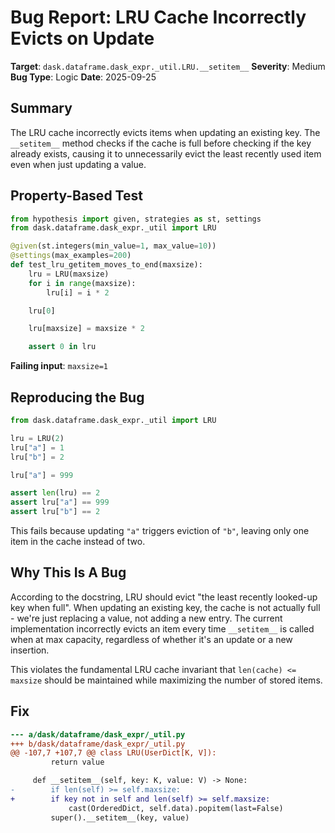 # Bug Report: LRU Cache Incorrectly Evicts on Update

**Target**: `dask.dataframe.dask_expr._util.LRU.__setitem__`
**Severity**: Medium
**Bug Type**: Logic
**Date**: 2025-09-25

## Summary

The LRU cache incorrectly evicts items when updating an existing key. The `__setitem__` method checks if the cache is full before checking if the key already exists, causing it to unnecessarily evict the least recently used item even when just updating a value.

## Property-Based Test

```python
from hypothesis import given, strategies as st, settings
from dask.dataframe.dask_expr._util import LRU

@given(st.integers(min_value=1, max_value=10))
@settings(max_examples=200)
def test_lru_getitem_moves_to_end(maxsize):
    lru = LRU(maxsize)
    for i in range(maxsize):
        lru[i] = i * 2

    lru[0]

    lru[maxsize] = maxsize * 2

    assert 0 in lru
```

**Failing input**: `maxsize=1`

## Reproducing the Bug

```python
from dask.dataframe.dask_expr._util import LRU

lru = LRU(2)
lru["a"] = 1
lru["b"] = 2

lru["a"] = 999

assert len(lru) == 2
assert lru["a"] == 999
assert lru["b"] == 2
```

This fails because updating `"a"` triggers eviction of `"b"`, leaving only one item in the cache instead of two.

## Why This Is A Bug

According to the docstring, LRU should evict "the least recently looked-up key when full". When updating an existing key, the cache is not actually full - we're just replacing a value, not adding a new entry. The current implementation incorrectly evicts an item every time `__setitem__` is called when at max capacity, regardless of whether it's an update or a new insertion.

This violates the fundamental LRU cache invariant that `len(cache) <= maxsize` should be maintained while maximizing the number of stored items.

## Fix

```diff
--- a/dask/dataframe/dask_expr/_util.py
+++ b/dask/dataframe/dask_expr/_util.py
@@ -107,7 +107,7 @@ class LRU(UserDict[K, V]):
         return value

     def __setitem__(self, key: K, value: V) -> None:
-        if len(self) >= self.maxsize:
+        if key not in self and len(self) >= self.maxsize:
             cast(OrderedDict, self.data).popitem(last=False)
         super().__setitem__(key, value)
```